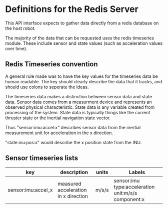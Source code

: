 # Definitions for the Redis Server

This API interface expects to gather data directly from a redis database on the host robot.

The majority of the data that can be requested uses the redis timeseries module. These include sensor and state values (such as acceleration values over time).

## Redis Timeseries convention

A general rule made was to have the key values for the timeseries data be human readable. The key should clearly describe the data that it tracks, and should use colons to seperate the ideas. 

The timeseries data makes a distinction between sensor data and state data. Sensor data comes from a measurment device and represents an observed physical characteristic. State data is any variable created from processing of the system. State data is typically things like the current thruster state or the inertial navigation state vector.

Thus "sensor:imu:accel:x" describes sensor data from the inertial measurement unit for acceleration in the x direction.

"state:inu:pos:x" would describe the x position state from the INU.

## Sensor timeseries lists

|  key  |  description  |  units  |  Labels  |
| ------ | ----- | ---- | ---- |
| sensor:imu:accel_x |measured acceleration in x direction | m/s/s | sensor:imu type:acceleration unit:m/s/s component:x |

